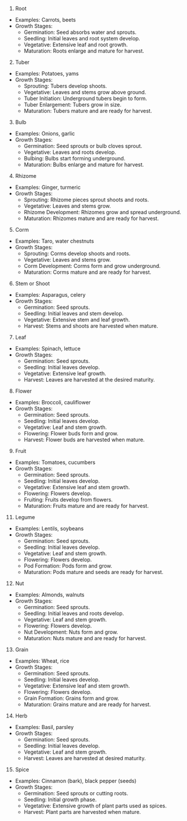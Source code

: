 1. Root
  - Examples: Carrots, beets
  - Growth Stages:
    - Germination: Seed absorbs water and sprouts.
    - Seedling: Initial leaves and root system develop.
    - Vegetative: Extensive leaf and root growth.
    - Maturation: Roots enlarge and mature for harvest.
2. Tuber
  - Examples: Potatoes, yams
  - Growth Stages:
    - Sprouting: Tubers develop shoots.
    - Vegetative: Leaves and stems grow above ground.
    - Tuber Initiation: Underground tubers begin to form.
    - Tuber Enlargement: Tubers grow in size.
    - Maturation: Tubers mature and are ready for harvest.
3. Bulb
  - Examples: Onions, garlic
  - Growth Stages:
    - Germination: Seed sprouts or bulb cloves sprout.
    - Vegetative: Leaves and roots develop.
    - Bulbing: Bulbs start forming underground.
    - Maturation: Bulbs enlarge and mature for harvest.
4. Rhizome
  - Examples: Ginger, turmeric
  - Growth Stages:
    - Sprouting: Rhizome pieces sprout shoots and roots.
    - Vegetative: Leaves and stems grow.
    - Rhizome Development: Rhizomes grow and spread underground.
    - Maturation: Rhizomes mature and are ready for harvest.
5. Corm
  - Examples: Taro, water chestnuts
  - Growth Stages:
    - Sprouting: Corms develop shoots and roots.
    - Vegetative: Leaves and stems grow.
    - Corm Development: Corms form and grow underground.
    - Maturation: Corms mature and are ready for harvest.
6. Stem or Shoot
  - Examples: Asparagus, celery
  - Growth Stages:
    - Germination: Seed sprouts.
    - Seedling: Initial leaves and stem develop.
    - Vegetative: Extensive stem and leaf growth.
    - Harvest: Stems and shoots are harvested when mature.
7. Leaf
  - Examples: Spinach, lettuce
  - Growth Stages:
    - Germination: Seed sprouts.
    - Seedling: Initial leaves develop.
    - Vegetative: Extensive leaf growth.
    - Harvest: Leaves are harvested at the desired maturity.
8. Flower
  - Examples: Broccoli, cauliflower
  - Growth Stages:
    - Germination: Seed sprouts.
    - Seedling: Initial leaves develop.
    - Vegetative: Leaf and stem growth.
    - Flowering: Flower buds form and grow.
    - Harvest: Flower buds are harvested when mature.
9. Fruit
  - Examples: Tomatoes, cucumbers
  - Growth Stages:
    - Germination: Seed sprouts.
    - Seedling: Initial leaves develop.
    - Vegetative: Extensive leaf and stem growth.
    - Flowering: Flowers develop.
    - Fruiting: Fruits develop from flowers.
    - Maturation: Fruits mature and are ready for harvest.
11. Legume
  - Examples: Lentils, soybeans
  - Growth Stages:
    - Germination: Seed sprouts.
    - Seedling: Initial leaves develop.
    - Vegetative: Leaf and stem growth.
    - Flowering: Flowers develop.
    - Pod Formation: Pods form and grow.
    - Maturation: Pods mature and seeds are ready for harvest.
12. Nut
  - Examples: Almonds, walnuts
  - Growth Stages:
    - Germination: Seed sprouts.
    - Seedling: Initial leaves and roots develop.
    - Vegetative: Leaf and stem growth.
    - Flowering: Flowers develop.
    - Nut Development: Nuts form and grow.
    - Maturation: Nuts mature and are ready for harvest.
13. Grain
  - Examples: Wheat, rice
  - Growth Stages:
    - Germination: Seed sprouts.
    - Seedling: Initial leaves develop.
    - Vegetative: Extensive leaf and stem growth.
    - Flowering: Flowers develop.
    - Grain Formation: Grains form and grow.
    - Maturation: Grains mature and are ready for harvest.
14. Herb
  - Examples: Basil, parsley
  - Growth Stages:
    - Germination: Seed sprouts.
    - Seedling: Initial leaves develop.
    - Vegetative: Leaf and stem growth.
    - Harvest: Leaves are harvested at desired maturity.
15. Spice
  - Examples: Cinnamon (bark), black pepper (seeds)
  - Growth Stages:
    - Germination: Seed sprouts or cutting roots.
    - Seedling: Initial growth phase.
    - Vegetative: Extensive growth of plant parts used as spices.
    - Harvest: Plant parts are harvested when mature.